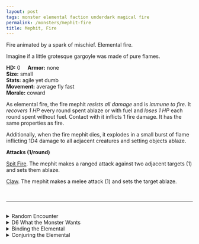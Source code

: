 ```yaml
---
layout: post
tags: monster elemental faction underdark magical fire
permalink: /monsters/mephit-fire
title: Mephit, Fire
---
```


Fire animated by a spark of mischief. Elemental fire.

Imagine if a little grotesque gargoyle was made of pure flames.

**HD:** 0  &nbsp; &nbsp;  **Armor:** none <br>
**Size:** small <br>
**Stats:** agile yet dumb <br>
**Movement:** average fly fast <br>
**Morale:** coward <br>

As elemental fire, the fire mephit *resists all damage* and is *immune to fire*. It *recovers 1 HP* every round spent ablaze or with fuel and *loses 1 HP* each round spent without fuel. Contact with it inflicts 1 fire damage. It has the same properties as fire.

Additionally, when the fire mephit dies, it explodes in a small burst of flame inflicting 1D4 damage to all adjacent creatures and setting objects ablaze.

**Attacks (1/round)**

<ins>Spit Fire</ins>. The mephit makes a ranged attack against two adjacent targets (1) and sets them ablaze.

<ins>Claw</ins>. The mephit makes a melee attack (1) and sets the target ablaze.

<br>

---

<br> 

<details markdown="1">
<summary>Random Encounter</summary>

1. **Monster:** 1D8 fire mephits
1. **Lair:** A giant brasero burning with elemental flames. <br>	&nbsp; OR <br>	**Omen:** Cackling sounds and burnt smell.
1. **Spoor:** Everything is on fire!
1. **Tracks:** A trail of burnt objects.
1. **Trace:** [rumor] A powerful creature of fire has sent its agents in the area.
1. **Trace:** A message in ignan burned on a surface.
</details>

<details markdown="1">
<summary>D6 What the Monster Wants</summary>

1. Deliver an important message from their master. 
1. Fight! But not to the death, and fairly.
1. Cleaning (burning) the area for the arrival of their fiery master.
1. Hiding from their master, they dont want to work.
1. They are newly born, they are very curious.
1. Get some information for their fiery master.
</details>

<details markdown="1">
<summary>Binding the Elemental</summary>

You gain a [Spell Dice](https://saltygoo.github.io/class/magic-user#spells), one Doom Point and ...

1. ... every flammable item on you burns.
1. ... your words are replaced by 1'' fire mephits that mime them before being snuffed. 
1. ... your hair is replaced by flames (they dont burn you). 
1. ... each time you rest, one thing on you is stolen by a flame mephit and brought to the plane of fire.
1. ... water burns you.
1. ... the spell word *Flame*. 

If you roll a catastrophe, the elemental is released.
</details>

<details markdown="1">
<summary>Conjuring the Elemental</summary>

If you know the spell [Conjure](https://saltygoo.github.io/2020/11/12/conjure/), you can alter it in such way for a minimum of 1 Spell Dices:

**Conjure Fire Mephit** <br>
R: self 

When casting the spell you must prepare a message with up to [sum] words. [sum] fire mephits are then summoned and will each deliver one word of your message to whoever it is intended, across any plane. The message will be delivered in the most passionate and destructive way possible.

</details>
